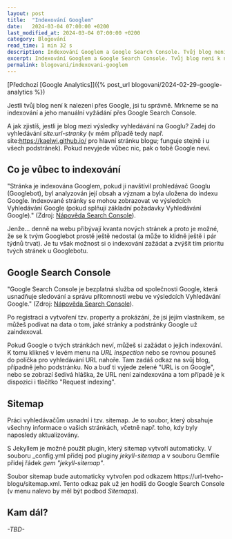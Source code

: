 ```yaml
---
layout: post
title:  "Indexování Googlem"
date:   2024-03-04 07:00:00 +0200
last_modified_at: 2024-03-04 07:00:00 +0200
category: Blogování
read_time: 1 min 32 s
description: Indexování Googlem a Google Search Console. Tvůj blog není k nalezení na Googlu? Problém je pravděpodobně v tom, že ho ještě nenavštívil Googlebot!
excerpt: Indexování Googlem a Google Search Console. Tvůj blog není k nalezení na Googlu? Problém je pravděpodobně v tom, že ho ještě nenavštívil Googlebot!
permalink: blogovani/indexovani-googlem
---
```


[Předchozí [Google Analytics]]({% post_url blogovani/2024-02-29-google-analytics %})

Jestli tvůj blog není k nalezení přes Google, jsi tu správně. Mrkneme se na indexování a jeho manuální vyžádání přes Google Search Console.

A jak zjistíš, jestli je blog mezi výsledky vyhledávání na Googlu? Zadej do vyhledávání *site:url-stranky* (v mém případě tedy např. site:https://kaelwi.github.io/ pro hlavní stránku blogu; funguje stejně i u všech podstránek). Pokud nevyjede vůbec nic, pak o tobě Google neví.

## Co je vůbec to indexování

"Stránka je indexována Googlem, pokud ji navštívil prohledávač Googlu (Googlebot), byl analyzován její obsah a význam a byla uložena do indexu Google. Indexované stránky se mohou zobrazovat ve výsledcích Vyhledávání Google (pokud splňují základní požadavky Vyhledávání Google)." (Zdroj: [Nápověda Search Console](https://support.google.com/webmasters/answer/7645831?hl=cs)).

Jenže... denně na webu přibývají kvanta nových stránek a proto je možné, že se k tvým Googlebot prostě ještě nedostal (a může to klidně ještě i pár týdnů trvat). Je tu však možnost si o indexování zažádat a zvýšit tím prioritu tvých stránek u Googlebotu.

## Google Search Console

"Google Search Console je bezplatná služba od společnosti Google, která usnadňuje sledování a správu přítomnosti webu ve výsledcích Vyhledávání Google." (Zdroj: [Nápověda Search Console](https://support.google.com/webmasters/answer/7645831?hl=cs)).

Po registraci a vytvoření tzv. property a prokázání, že jsi jejím vlastníkem, se můžeš podívat na data o tom, jaké stránky a podstránky Google už zaindexoval.

Pokud Google o tvých stránkách neví, můžeš si zažádat o jejich indexování. K tomu klikneš v levém menu na *URL inspection* nebo se rovnou posuneš do políčka pro vyhledávání URL nahoře. Tam zadáš odkaz na svůj blog, případně jeho podstránku. No a buď ti vyjede zelené "URL is on Google", nebo se zobrazí šedivá hláška, že URL není zaindexována a tom případě je k dispozici i tlačítko "Request indexing".

## Sitemap

Práci vyhledávačům usnadní i tzv. sitemap. Je to soubor, který obsahuje všechny informace o vašich stránkách, včetně např. toho, kdy byly naposledy aktualizovány.

S Jekyllem je možné použít plugin, který sitemap vytvoří automaticky. V souboru _config.yml přidej pod pluginy *jekyll-sitemap* a v souboru Gemfile přidej řádek *gem "jekyll-sitemap"*.

Soubor sitemap bude automaticky vytvořen pod odkazem https://url-tveho-blogu/sitemap.xml. Tento odkaz pak už jen hodíš do Google Search Console (v menu nalevo by měl být podbod *Sitemaps*).

## Kam dál?

*\-TBD\-*
